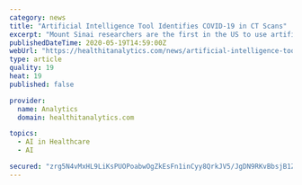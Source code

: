 ```yaml
---
category: news
title: "Artificial Intelligence Tool Identifies COVID-19 in CT Scans"
excerpt: "Mount Sinai researchers are the first in the US to use artificial intelligence to analyze CT scans and patients' clinical information to detect COVID-19."
publishedDateTime: 2020-05-19T14:59:00Z
webUrl: "https://healthitanalytics.com/news/artificial-intelligence-tool-identifies-covid-19-in-ct-scans"
type: article
quality: 19
heat: 19
published: false

provider:
  name: Analytics
  domain: healthitanalytics.com

topics:
  - AI in Healthcare
  - AI

secured: "zrg5N4vMxHL9LiKsPUOPoabwOgZkEsFn1inCyy8QrkJV5/JgDN9RKvBbsjB1Zzh9mnIbIBw5xpvJ6Nu/kz6Q0z9dMrpEcKonKnxJJif91gaVC19Kj+TURq9QJmr4HAJ8EVl9xI41+ELGzRwJRWZXaYjGzYRLQdN5tJvl49tSLe3Zu97vcs9kQj+rnFsT4ed81qvppeezaawfQbyjOJm4x4s/Ji79+/7J+Mez9wrspZtFP4gLU20j3okGGYgSPAwbZ37TO7BUuAhADQuW4F+5Xzg7kL3bqMKrnXgzWw2b3ZzG+m6AVb5zyizMLW4pN82VmxFPHBrCwUIoEydHLHu4AHInj1NadsRVMf7h9kPnAYB84r91exuTTElTfKoDSQ0gMWb3pJSBrly/0nVcosiPT/0r9B7WGTL2U0RHyV2QBYMFjzVvd+n014hfwj4BN4wBMZofW3EtKdmwakbGi2a1c7Pd5gOCvc3/Nm0HSaWVOKY=;ap2dM6utedjRTTx9hZ73nA=="
---
```


